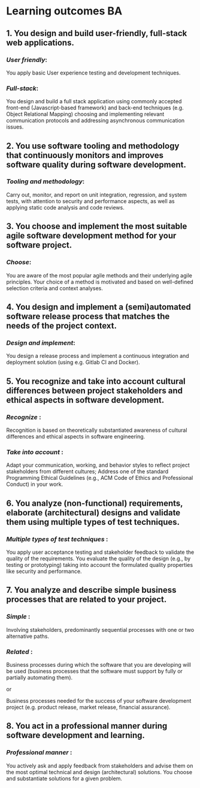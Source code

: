 # **Learning outcomes BA**

## 1\. You design and build **user-friendly**, **full-stack** web applications.

### _User friendly_:

You apply basic User experience testing and development techniques.

### _Full-stack_:

You design and build a full stack application using commonly accepted front-end (Javascript-based framework) and back-end techniques (e.g. Object Relational Mapping) choosing and implementing relevant communication protocols and addressing asynchronous communication issues.

## 2\. You use software **tooling and methodology** that continuously monitors and improves software quality during software development.



### _Tooling and methodology_:

Carry out, monitor, and report on unit integration, regression, and system tests, with attention to security and performance aspects, as well as applying static code analysis and code reviews.

## 3\. You **choose** and implement the most suitable agile software development method for your software project.



### _Choose_:


You are aware of the most popular agile methods and their underlying agile principles.
Your choice of a method is motivated and based on well-defined selection criteria and context analyses.

## 4\. You **design and implement** a (semi)automated software release process that matches the needs of the project context.

### _Design and implement_:

You design a release process and implement a continuous integration and deployment solution (using e.g. Gitlab CI and Docker).

## 5\. You **recognize** and **take into account** cultural differences between project stakeholders and ethical aspects in software development.



### _Recognize_ :

Recognition is based on theoretically substantiated awareness of cultural differences and ethical aspects in software engineering.

### _Take into account_ :

Adapt your communication, working, and behavior styles to reflect project stakeholders from different cultures; Address one of the standard Programming Ethical Guidelines (e.g., ACM Code of Ethics and Professional Conduct) in your work.

## 6\. You analyze (non-functional) requirements, elaborate (architectural) designs and validate them using **multiple types of test techniques**.



### _Multiple types of test techniques_ :

You apply user acceptance testing and stakeholder feedback to validate the quality of the requirements. You evaluate the quality of the design (e.g., by testing or prototyping) taking into account the formulated quality properties like security and performance.

## 7\. You analyze and describe **simple** business processes that are **related** to your project.



### _Simple_ :

Involving stakeholders, predominantly sequential processes with one or two alternative paths.

### _Related_ :

Business processes during which the software that you are developing will be used (business processes that the software must support by fully or partially automating them).

or

Business processes needed for the success of your software development project (e.g. product release, market release, financial assurance).

## 8\. You act in a **professional manner** during software development and learning.



### _Professional manner_ :

You actively ask and apply feedback from stakeholders and advise them on the most optimal technical and design (architectural) solutions. You choose and substantiate solutions for a given problem.

